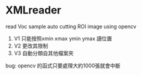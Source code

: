 # XMLreader
read Voc sample auto cutting ROI image using opencv 
1. V1 只能按照xmin xmax ymin ymax 讀位置
2. V2 更改其限制
3. V3 自動分類自其他檔案夾


bug: opencv 的函式只要處理大約1000張就會中斷
